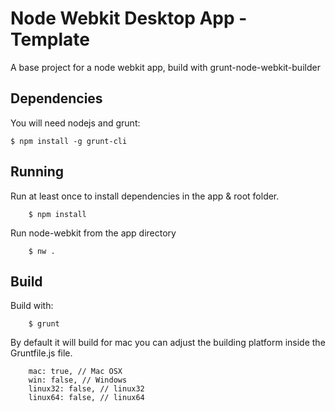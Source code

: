 Node Webkit Desktop App - Template
====================

A base project for a node webkit app, build with grunt-node-webkit-builder

## Dependencies

You will need nodejs and grunt:

    $ npm install -g grunt-cli
    
## Running

Run at least once to install dependencies in the app & root folder.
```
    $ npm install
```
Run node-webkit from the app directory  
```
    $ nw . 
```
## Build

Build with:
```
    $ grunt
```
By default it will build for mac you can adjust the building platform inside the Gruntfile.js file.
```
    mac: true, // Mac OSX
    win: false, // Windows
    linux32: false, // linux32
    linux64: false, // linux64
```
